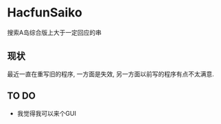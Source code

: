 HacfunSaiko
===============
搜索A岛综合版上大于一定回应的串  


现状
----------
最近一直在重写旧的程序, 一方面是失效, 另一方面以前写的程序有点不太满意.  


TO DO
---------
- 我觉得我可以来个GUI